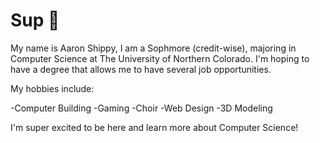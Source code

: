 # Sup 🤙

My name is Aaron Shippy, I am a Sophmore (credit-wise), majoring in Computer Science at The University of Northern Colorado. I'm hoping to have a degree that allows me to have several job opportunities.

My hobbies include:

-Computer Building
-Gaming
-Choir
-Web Design
-3D Modeling

I'm super excited to be here and learn more about Computer Science!
